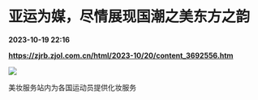 # 亚运为媒，尽情展现国潮之美东方之韵

**2023-10-19 22:16**

**https://zjrb.zjol.com.cn/html/2023-10/20/content_3692556.htm**

![](https://zjrb.zjol.com.cn/images/2023-10/20/zjrb2023102000007v02b005.jpg)

美妆服务站内为各国运动员提供化妆服务